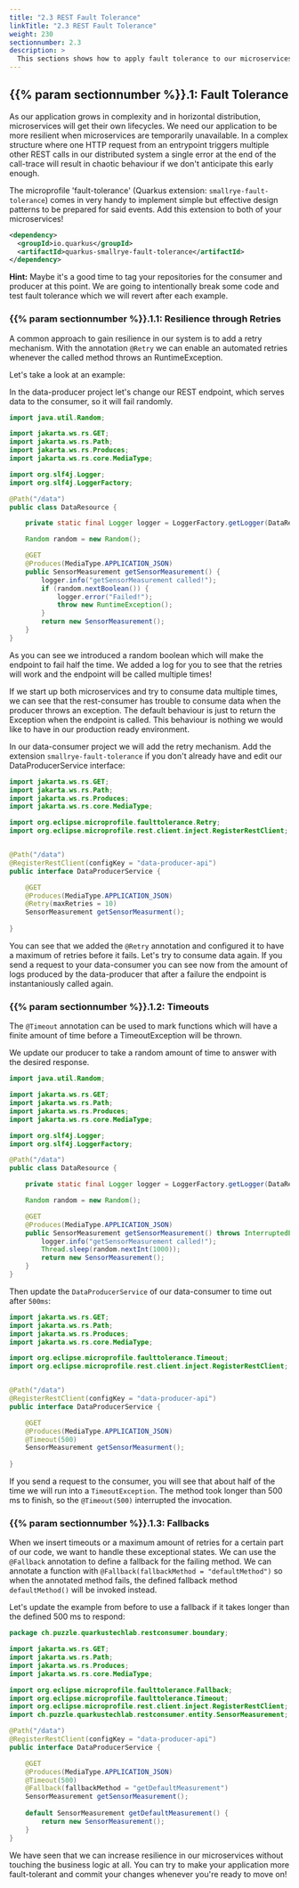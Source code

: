 ```yaml
---
title: "2.3 REST Fault Tolerance"
linkTitle: "2.3 REST Fault Tolerance"
weight: 230
sectionnumber: 2.3
description: >
  This sections shows how to apply fault tolerance to our microservices.
---
```



## {{% param sectionnumber %}}.1: Fault Tolerance

As our application grows in complexity and in horizontal distribution, microservices will get their own lifecycles. We need our application to be more resilient when microservices are temporarily unavailable. In a complex structure where one HTTP request from an entrypoint triggers multiple other REST calls in our distributed system a single error at the end of the call-trace will result in chaotic behaviour if we don't anticipate this early enough.

The microprofile 'fault-tolerance' (Quarkus extension: `smallrye-fault-tolerance`) comes in very handy to implement simple but effective design patterns to be prepared for said events. Add this extension to both of your microservices!

```xml
<dependency>
  <groupId>io.quarkus</groupId>
  <artifactId>quarkus-smallrye-fault-tolerance</artifactId>
</dependency>
```

**Hint:** Maybe it's a good time to tag your repositories for the consumer and producer at this point. We are going to intentionally break some code and test fault tolerance which we will revert after each example.


### {{% param sectionnumber %}}.1.1: Resilience through Retries

A common approach to gain resilience in our system is to add a retry mechanism. With the annotation `@Retry` we can enable an automated retries whenever the called method throws an RuntimeException.

Let's take a look at an example:

In the data-producer project let's change our REST endpoint, which serves data to the consumer, so it will fail randomly.

```java
import java.util.Random;

import jakarta.ws.rs.GET;
import jakarta.ws.rs.Path;
import jakarta.ws.rs.Produces;
import jakarta.ws.rs.core.MediaType;

import org.slf4j.Logger;
import org.slf4j.LoggerFactory;

@Path("/data")
public class DataResource {

    private static final Logger logger = LoggerFactory.getLogger(DataResource.class);

    Random random = new Random();

    @GET
    @Produces(MediaType.APPLICATION_JSON)
    public SensorMeasurement getSensorMeasurement() {
        logger.info("getSensorMeasurement called!");
        if (random.nextBoolean()) {
            logger.error("Failed!");
            throw new RuntimeException();
        }
        return new SensorMeasurement();
    }
}
```

As you can see we introduced a random boolean which will make the endpoint to fail half the time. We added a log for you to see that the retries will work and the endpoint will be called multiple times!

If we start up both microservices and try to consume data multiple times, we can see that the rest-consumer has trouble to consume data when the producer throws an exception. The default behaviour is just to return the Exception when the endpoint is called. This behaviour is nothing we would like to have in our production ready environment.

In our data-consumer project we will add the retry mechanism. Add the extension `smallrye-fault-tolerance` if you don't already have and edit our DataProducerService interface:

```java
import jakarta.ws.rs.GET;
import jakarta.ws.rs.Path;
import jakarta.ws.rs.Produces;
import jakarta.ws.rs.core.MediaType;

import org.eclipse.microprofile.faulttolerance.Retry;
import org.eclipse.microprofile.rest.client.inject.RegisterRestClient;


@Path("/data")
@RegisterRestClient(configKey = "data-producer-api")
public interface DataProducerService {

    @GET
    @Produces(MediaType.APPLICATION_JSON)
    @Retry(maxRetries = 10)
    SensorMeasurement getSensorMeasurment();
    
}
```

You can see that we added the `@Retry` annotation and configured it to have a maximum of retries before it fails. Let's try to consume data again. If you send a request to your data-consumer you can see now from the amount of logs produced by the data-producer that after a failure the endpoint is instantaniously called again.


### {{% param sectionnumber %}}.1.2: Timeouts

The `@Timeout` annotation can be used to mark functions which will have a finite amount of time before a TimeoutException will be thrown.

We update our producer to take a random amount of time to answer with the desired response.

```java
import java.util.Random;

import jakarta.ws.rs.GET;
import jakarta.ws.rs.Path;
import jakarta.ws.rs.Produces;
import jakarta.ws.rs.core.MediaType;

import org.slf4j.Logger;
import org.slf4j.LoggerFactory;

@Path("/data")
public class DataResource {

    private static final Logger logger = LoggerFactory.getLogger(DataResource.class);

    Random random = new Random();

    @GET
    @Produces(MediaType.APPLICATION_JSON)
    public SensorMeasurement getSensorMeasurement() throws InterruptedException {
        logger.info("getSensorMeasurement called!");
        Thread.sleep(random.nextInt(1000));
        return new SensorMeasurement();
    }
}

```

Then update the `DataProducerService` of our data-consumer to time out after `500ms`:

```java
import jakarta.ws.rs.GET;
import jakarta.ws.rs.Path;
import jakarta.ws.rs.Produces;
import jakarta.ws.rs.core.MediaType;

import org.eclipse.microprofile.faulttolerance.Timeout;
import org.eclipse.microprofile.rest.client.inject.RegisterRestClient;


@Path("/data")
@RegisterRestClient(configKey = "data-producer-api")
public interface DataProducerService {

    @GET
    @Produces(MediaType.APPLICATION_JSON)
    @Timeout(500)
    SensorMeasurement getSensorMeasurment();
    
}
```

If you send a request to the consumer, you will see that about half of the time we will run into a `TimeoutException`. The method took longer than 500 ms to finish, so the `@Timeout(500)` interrupted the invocation.


### {{% param sectionnumber %}}.1.3: Fallbacks

When we insert timeouts or a maximum amount of retries for a certain part of our code, we want to handle these exceptional states. We can use the `@Fallback` annotation to define a fallback for the failing method. We can annotate a function with `@Fallback(fallbackMethod = "defaultMethod")` so when the annotated method fails, the defined fallback method `defaultMethod()` will be invoked instead.

Let's update the example from before to use a fallback if it takes longer than the defined 500 ms to respond:

```java
package ch.puzzle.quarkustechlab.restconsumer.boundary;

import jakarta.ws.rs.GET;
import jakarta.ws.rs.Path;
import jakarta.ws.rs.Produces;
import jakarta.ws.rs.core.MediaType;

import org.eclipse.microprofile.faulttolerance.Fallback;
import org.eclipse.microprofile.faulttolerance.Timeout;
import org.eclipse.microprofile.rest.client.inject.RegisterRestClient;
import ch.puzzle.quarkustechlab.restconsumer.entity.SensorMeasurement;

@Path("/data")
@RegisterRestClient(configKey = "data-producer-api")
public interface DataProducerService {

    @GET
    @Produces(MediaType.APPLICATION_JSON)
    @Timeout(500)
    @Fallback(fallbackMethod = "getDefaultMeasurement")
    SensorMeasurement getSensorMeasurement();
    
    default SensorMeasurement getDefaultMeasurement() {
        return new SensorMeasurement();
    }
}
```

We have seen that we can increase resilience in our microservices without touching the business logic at all.
You can try to make your application more fault-tolerant and commit your changes whenever you're ready to move on!
